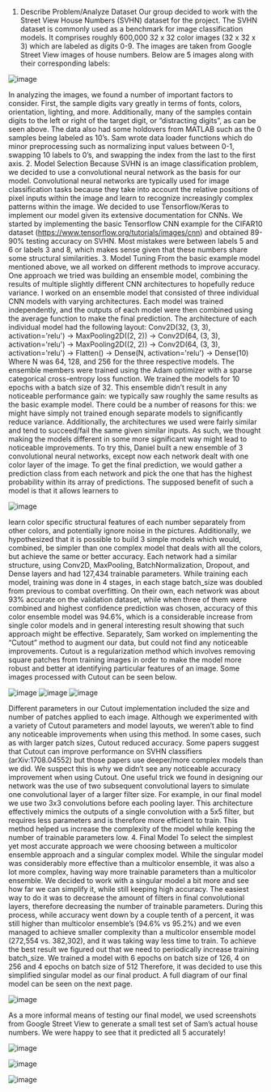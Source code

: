 1. Describe Problem/Analyze Dataset
Our group decided to work with the Street View House Numbers (SVHN) dataset for the
project. The SVHN dataset is commonly used as a benchmark for image classification models. It
comprises roughly 600,000 32 x 32 color images (32 x 32 x 3) which are labeled as digits 0-9.
The images are taken from Google Street View images of house numbers. Below are 5 images
along with their corresponding labels:

![image](https://user-images.githubusercontent.com/104103767/233764545-d28e9adb-22cc-4adf-bb75-6ade41cbf0b2.png)

In analyzing the images, we found a number of important factors to consider. First, the sample
digits vary greatly in terms of fonts, colors, orientation, lighting, and more. Additionally, many
of the samples contain digits to the left or right of the target digit, or “distracting digits”, as can
be seen above. The data also had some holdovers from MATLAB such as the 0 samples being
labeled as 10’s. Sam wrote data loader functions which do minor preprocessing such as
normalizing input values between 0-1, swapping 10 labels to 0’s, and swapping the index from
the last to the first axis.
2. Model Selection
Because SVHN is an image classification problem, we decided to use a convolutional
neural network as the basis for our model. Convolutional neural networks are typically used for
image classification tasks because they take into account the relative positions of pixel inputs
within the image and learn to recognize increasingly complex patterns within the image. We
decided to use Tensorflow/Keras to implement our model given its extensive documentation for
CNNs. We started by implementing the basic Tensorflow CNN example for the CIFAR10 dataset
(https://www.tensorflow.org/tutorials/images/cnn) and obtained 89-90% testing accuracy on
SVHN. Most mistakes were between labels 5 and 6 or labels 3 and 8, which makes sense given
that these numbers share some structural similarities.
3. Model Tuning
From the basic example model mentioned above, we all worked on different methods to
improve accuracy. One approach we tried was building an ensemble model, combining the
results of multiple slightly different CNN architectures to hopefully reduce variance.
I worked on an ensemble model that consisted of three individual CNN models with varying
architectures. Each model was trained independently, and the outputs of each model were then
combined using the average function to make the final prediction. The architecture of each
individual model had the following layout:
Conv2D(32, (3, 3), activation='relu') ->
MaxPooling2D((2, 2)) ->
Conv2D(64, (3, 3), activation='relu') ->
MaxPooling2D((2, 2)) ->
Conv2D(64, (3, 3), activation='relu') ->
Flatten() ->
Dense(N, activation='relu') ->
Dense(10)
Where N was 64, 128, and 256 for the three respective models. The ensemble members were
trained using the Adam optimizer with a sparse categorical cross-entropy loss function. We
trained the models for 10 epochs with a batch size of 32. This ensemble didn’t result in any
noticeable performance gain: we typically saw roughly the same results as the basic example
model. There could be a number of reasons for this: we might have simply not trained enough
separate models to significantly reduce variance. Additionally, the architectures we used were
fairly similar and tend to succeed/fail the same given similar inputs. As such, we thought making
the models different in some more significant way might lead to noticeable improvements.
To try this, Daniel built a new ensemble of 3 convolutional neural networks, except now
each network dealt with one color layer of the image. To get the final prediction, we would
gather a prediction class from each network and pick the one that has the highest probability
within its array of predictions. The supposed benefit of such a model is that it allows learners to

![image](https://user-images.githubusercontent.com/104103767/233764371-c2686941-77b9-412a-a1f7-ba134f503318.png)

learn color specific structural features of each number separately from other colors, and
potentially ignore noise in the pictures. Additionally, we hypothesized that it is possible to build
3 simple models which would, combined, be simpler than one complex model that deals with all
the colors, but achieve the same or better accuracy.
Each network had a similar structure, using Conv2D, MaxPooling, BatchNormalization,
Dropout, and Dense layers and had 127,434 trainable parameters. While training each model,
training was done in 4 stages, in each stage batch_size was doubled from previous to combat
overfitting. On their own, each network was about 93% accurate on the validation dataset, while
when three of them were combined and highest confidence prediction was chosen, accuracy of
this color ensemble model was 94.6%, which is a considerable increase from single color models
and in general interesting result showing that such approach might be effective.
Separately, Sam worked on implementing the “Cutout” method to augment our data, but
could not find any noticeable improvements. Cutout is a regularization method which involves
removing square patches from training images in order to make the model more robust and better
at identifying particular features of an image. Some images processed with Cutout can be seen
below.

![image](https://user-images.githubusercontent.com/104103767/233764389-b0f912c4-ba39-46c8-b97f-89c216b35e1b.png)
![image](https://user-images.githubusercontent.com/104103767/233764398-36741bb3-240f-484f-a23a-7dfc1b1fc77c.png)
![image](https://user-images.githubusercontent.com/104103767/233764403-4cd5131e-37db-448e-8083-8a7452ff0708.png)

Different parameters in our Cutout implementation included the size and number of patches
applied to each image. Although we experimented with a variety of Cutout parameters and
model layouts, we weren’t able to find any noticeable improvements when using this method. In
some cases, such as with larger patch sizes, Cutout reduced accuracy. Some papers suggest that
Cutout can improve performance on SVHN classifiers (arXiv:1708.04552) but those papers use
deeper/more complex models than we did. We suspect this is why we didn’t see any noticeable
accuracy improvement when using Cutout.
One useful trick we found in designing our network was the use of two subsequent
convolutional layers to simulate one convolutional layer of a larger filter size. For example, in
our final model we use two 3x3 convolutions before each pooling layer. This architecture
effectively mimics the outputs of a single convolution with a 5x5 filter, but requires less
parameters and is therefore more efficient to train. This method helped us increase the
complexity of the model while keeping the number of trainable parameters low.
4. Final Model
To select the simplest yet most accurate approach we were choosing between a multicolor
ensemble approach and a singular complex model. While the singular model was considerably
more effective than a multicolor ensemble, it was also a lot more complex, having way more
trainable parameters than a multicolor ensemble.
We decided to work with a singular model a bit more and see how far we can simplify it,
while still keeping high accuracy. The easiest way to do it was to decrease the amount of filters
in final convolutional layers, therefore decreasing the number of trainable parameters. During
this process, while accuracy went down by a couple tenth of a percent, it was still higher than
multicolor ensemble’s (94.6% vs 95.2%) and we even managed to achieve smaller complexity
than a multicolor ensemble model (272,554 vs. 382,302), and it was taking way less time to
train. To achieve the best result we figured out that we need to periodically increase training
batch_size. We trained a model with 6 epochs on batch size of 126, 4 on 256 and 4 epochs on
batch size of 512 Therefore, it was decided to use this simplified singular model as our final
product. A full diagram of our final model can be seen on the next page.

![image](https://user-images.githubusercontent.com/104103767/233764418-ec05af09-45b0-4ed5-8bd9-e4812476de3c.png)

As a more informal means of testing our final model, we used screenshots from Google
Street View to generate a small test set of Sam’s actual house numbers. We were happy to see
that it predicted all 5 accurately!

![image](https://user-images.githubusercontent.com/104103767/233764425-0e0c2a37-fb28-489e-911b-eec9e0b10e16.png)

![image](https://user-images.githubusercontent.com/104103767/233764430-424cf849-ebf4-433f-8d79-89249e6a731a.png)

![image](https://user-images.githubusercontent.com/104103767/233764434-f5893233-3429-4061-8814-7f1b66134e04.png)
